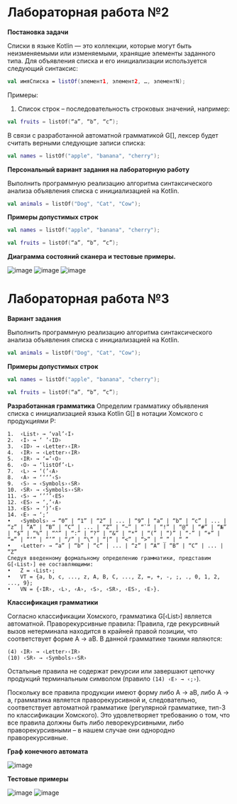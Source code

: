 # Лабораторная работа №2

**Постановка задачи**

Списки в языке Kotlin — это коллекции, которые могут быть неизменяемыми или изменяемыми, хранящие элементы заданного типа. Для объявления списка и его инициализации используется следующий синтаксис:
```Kotlin
val имяСписка = listOf(элемент1, элемент2, …, элементN);
```

Примеры:
1.	Список строк – последовательность строковых значений, например:
```Kotlin
val fruits = listOf(“a”, “b”, “c”);
```
В связи с разработанной автоматной грамматикой G[<List>], лексер будет считать верными следующие записи списка:
```Kotlin
val names = listOf("apple", "banana", "cherry");
```


**Персональный вариант задания на лабораторную работу**

Выполнить программную реализацию алгоритма синтаксического анализа объявления списка с инициализацией на Kotlin.
```Kotlin
val animals = listOf("Dog", "Cat", "Cow");
```


**Примеры допустимых строк**
```Kotlin
val names = listOf("apple", "banana", "cherry");
```
```Kotlin
val fruits = listOf(“a”, “b”, “c”);
```

**Диаграмма состояний сканера и тестовые примеры.**

![image](https://github.com/user-attachments/assets/2b98bfcf-a2ce-482c-988a-0dbd2b39f68f)
![image](https://github.com/user-attachments/assets/f30d2066-c4ed-4001-8c93-63247813970b)
![image](https://github.com/user-attachments/assets/9cfe5d00-d82e-43a2-874c-98147ddd3960)


# Лабораторная работа №3

**Вариант задания**

Выполнить программную реализацию алгоритма синтаксического анализа объявления списка с инициализацией на Kotlin.
```Kotlin
val animals = listOf("Dog", "Cat", "Cow");
```

**Примеры допустимых строк**
```Kotlin
val names = listOf("apple", "banana", "cherry");
```
```Kotlin
val fruits = listOf(“a”, “b”, “c”);
```

**Разработанная грамматика**
Определим грамматику объявления списка с инициализацией языка Kotlin G[<List>] в нотации Хомского с продукциями P:
```
1.	‹List› → ‘val’‹I›
2.	‹I› → ‘ ’‹ID›
3.	‹ID› → ‹Letter›‹IR›
4.	‹IR› → ‹Letter›‹IR›
5.	‹IR› → ‘=’‹O›
6.	‹O› → ‘listOf’‹L›
7.	‹L› → ‘(’‹A›
8.	‹A› → ‘‘‘’‹S›
9.	‹S› → ‹Symbols›‹SR›
10.	‹SR› → ‹Symbols›‹SR›
11.	‹S› → ‘’’’‹ES›
12.	‹ES› → ‘,’‹A›
13.	‹ES› → ‘)’‹E›
14.	‹E› → ‘;’
•	‹Symbols› → “0” | “1” | “2” | ... | “9” | “a” | “b” | “c” | ... | “z” | “A” | “B” | “C” | ... | “Z” | “~” | “`” | “!” | “@” | “#” | “№” | “$” | “%” | “^” | “:” | “?” | “&” | “*” | “(” | “)” | “-” | “+” | “=” | “‘” | “’” | “/” | “\” | “|” | “<” | “>” | “_” | “ ”
•	‹Letter› → “a” | “b” | “c” | ... | “z” | “A” | “B” | “C” | ... | “Z”
Следуя введенному формальному определению грамматики, представим G[‹List›] ее составляющими:
•	Z = ‹List›;
•	VT = {a, b, c, ..., z, A, B, C, ..., Z, =, +, -, ;, ., 0, 1, 2, ..., 9};
•	VN = {‹IR›, ‹L›, ‹A›, ‹S›, ‹SR›, ‹ES›, ‹E›}.
```

**Классификация грамматики**

Согласно классификации Хомского, грамматика G[‹List›] является автоматной.
Праворекурсивные правила:
Правила, где рекурсивный вызов нетерминала находится в крайней правой позиции, что соответствует форме A → aB.
В данной грамматике такими являются:
```
(4) ‹IR› → ‹Letter›‹IR›
(10) ‹SR› → ‹Symbols›‹SR›
```
Остальные правила не содержат рекурсии или завершают цепочку продукций терминальным символом (правило ```(14) ‹E› → ‹;›```).

Поскольку все правила продукции имеют форму либо A → aB, либо A → a, грамматика является праворекурсивной и, следовательно, соответствует автоматной грамматике (регулярной грамматике, тип-3 по классификации Хомского). Это удовлетворяет требованию о том, что все правила должны быть либо леворекурсивными, либо праворекурсивными – в нашем случае они однородно праворекурсивные.

**Граф конечного автомата**

![image](https://github.com/user-attachments/assets/b4aad3c1-286f-4604-b71d-c5ad368384a9)

**Тестовые примеры**

![image](https://github.com/user-attachments/assets/33e40b1c-3f73-44b3-ba4b-f2e95dc3ca9c)
![image](https://github.com/user-attachments/assets/13c57a09-0045-4472-85f3-2fbd57c3ecb9)


